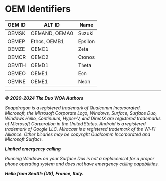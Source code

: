 # OEM Identifiers

| OEM ID | ALT ID        | Name    |
|--------|---------------|---------|
| OEMSK  | OEMAND, OEMA0 | Suzuki  |
| OEMEP  | Ethos, OEMB1  | Epsilon |
| OEMZE  | OEMC1         | Zeta    |
| OEMCR  | OEMC2         | Cronos  |
| OEMTH  | OEMD1         | Theta   |
| OEMEO  | OEME1         | Eon     |
| OEMNE  | OEME1         | Neon    |

---

_**© 2020-2024 The Duo WOA Authors**_

_Snapdragon is a registered trademark of Qualcomm Incorporated. Microsoft, the Microsoft Corporate Logo, Windows, Surface, Surface Duo, Windows Hello, Continuum, Hyper-V, and DirectX are registered trademarks of Microsoft Corporation in the United States. Android is a registered trademark of Google LLC. Miracast is a registered trademark of the Wi-Fi Alliance. Other binaries may be copyright Qualcomm Incorporated and Microsoft Surface._

_**Limited emergency calling**_

_Running Windows on your Surface Duo is not a replacement for a proper phone operating system and does not have emergency calling capabilities._

_**Hello from Seattle (US), France, Italy.**_